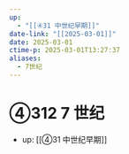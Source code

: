 ```yaml
---
up:
  - "[[④31 中世纪早期]]"
date-link: "[[2025-03-01]]"
date: 2025-03-01
ctime-p: 2025-03-01T13:27:37
aliases:
  - 7世纪
---
```


# ④312 7 世纪

- up: [[④31 中世纪早期]]
